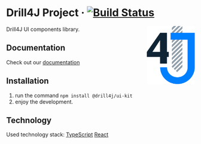 # Drill4J Project · [![Build Status](https://github.com/Drill4J/ui-kit/workflows/Publish/badge.svg)](https://github.com/Drill4J/ui-kit/actions)

<img src="./logo.svg" alt="Logo" width="128" align="right">

Drill4J UI components library.

## Documentation

Check out our [documentation](https://github.com/Drill4J/admin-ui/tree/master/dev-guide)

## Installation

1.  run the command `npm install @drill4j/ui-kit`
2.  enjoy the development.

## Technology

Used technology stack: [TypeScript](https://www.typescriptlang.org/) [React](https://reactjs.org/)
